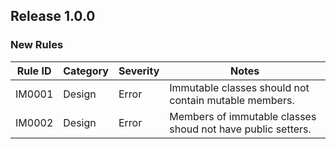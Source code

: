 ## Release 1.0.0

### New Rules

Rule ID | Category | Severity | Notes                                                       
--------|----------|----------|-------------------------------------------------------------
IM0001  | Design   | Error    | Immutable classes should not contain mutable members.       
IM0002  | Design   | Error    | Members of immutable classes shoud not have public setters. 
